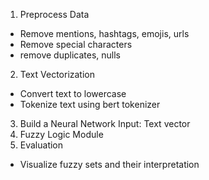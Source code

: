 1. Preprocess Data
- Remove mentions, hashtags, emojis, urls
- Remove special characters
- remove duplicates, nulls
2. Text Vectorization
- Convert text to lowercase
- Tokenize text using bert tokenizer
3. Build a Neural Network
Input: Text vector
4. Fuzzy Logic Module
5. Evaluation
- Visualize fuzzy sets and their interpretation